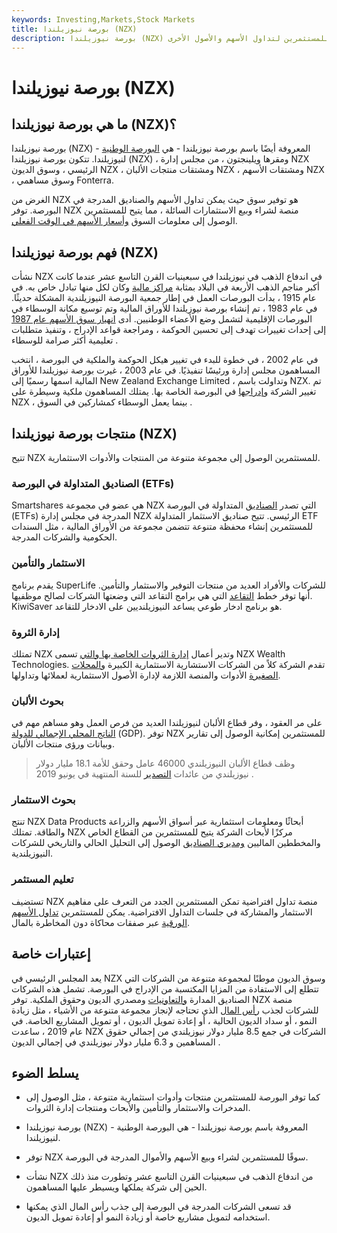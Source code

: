 ```yaml
---
keywords: Investing,Markets,Stock Markets
title: بورصة نيوزيلندا (NZX)
description: بورصة نيوزيلندا (NZX) هي بورصة الأوراق المالية الوطنية في نيوزيلندا التي توفر سوقًا للمستثمرين لتداول الأسهم والأصول الأخرى.
---
```


# بورصة نيوزيلندا (NZX)
## ما هي بورصة نيوزيلندا (NZX)؟

بورصة نيوزيلندا (NZX) - المعروفة أيضًا باسم بورصة نيوزيلندا - هي [البورصة الوطنية](/exchange) لنيوزيلندا. تتكون بورصة نيوزيلندا (NZX) ، ومقرها ويلينجتون ، من مجلس إدارة NZX الرئيسي ، وسوق الديون NZX ، ومشتقات منتجات الألبان NZX ، ومشتقات الأسهم NZX ، وسوق مساهمي Fonterra.

الغرض من NZX هو توفير سوق حيث يمكن تداول الأسهم والصناديق المدرجة في البورصة. توفر NZX منصة لشراء وبيع الاستثمارات السائلة ، مما يتيح للمستثمرين الوصول إلى معلومات السوق [وأسعار الأسهم في الوقت الفعلي](/stockquote).

## فهم بورصة نيوزيلندا (NZX)

نشأت NZX في اندفاع الذهب في نيوزيلندا في سبعينيات القرن التاسع عشر عندما كانت أكبر مناجم الذهب الأربعة في البلاد بمثابة [مراكز مالية](/financial-hub) وكان لكل منها تبادل خاص به. في عام 1915 ، بدأت البورصات العمل في إطار جمعية البورصة النيوزيلندية المشكلة حديثًا. في عام 1983 ، تم إنشاء بورصة نيوزيلندا للأوراق المالية وتم توسيع مكانة الوسطاء في البورصات الإقليمية لتشمل وضع الأعضاء الوطنيين. أدى [انهيار سوق الأسهم عام 1987](/stock-market-crash-1987) إلى إحداث تغييرات تهدف إلى تحسين الحوكمة ، ومراجعة قواعد الإدراج ، وتنفيذ متطلبات تعليمية أكثر صرامة للوسطاء .

في عام 2002 ، في خطوة للبدء في تغيير هيكل الحوكمة والملكية في البورصة ، انتخب المساهمون مجلس إدارة ورئيسًا تنفيذيًا. في عام 2003 ، غيرت بورصة نيوزيلندا للأوراق المالية اسمها رسميًا إلى New Zealand Exchange Limited ، وتداولت باسم NZX. تم تغيير الشركة [وإدراجها](/demutualization) في البورصة الخاصة بها. يمتلك المساهمون ملكية وسيطرة على NZX ، بينما يعمل الوسطاء كمشاركين في السوق .

## منتجات بورصة نيوزيلندا (NZX)

تتيح NZX للمستثمرين الوصول إلى مجموعة متنوعة من المنتجات والأدوات الاستثمارية.

### الصناديق المتداولة في البورصة (ETFs)

Smartshares هي عضو في مجموعة NZX التي تصدر [الصناديق](/etf) المتداولة في البورصة (ETFs) المدرجة في مجلس إدارة NZX الرئيسي. تتيح صناديق الاستثمار المتداولة ETF للمستثمرين إنشاء محفظة متنوعة تتضمن مجموعة من الأوراق المالية ، مثل السندات الحكومية والشركات المدرجة.

### الاستثمار والتأمين

يقدم برنامج SuperLife للشركات والأفراد العديد من منتجات التوفير والاستثمار والتأمين. أنها توفر خطط [التقاعد](/superannuation) التي هي برامج التقاعد التي وضعتها الشركات لصالح موظفيها. KiwiSaver هو برنامج ادخار طوعي يساعد النيوزيلنديين على الادخار للتقاعد.

### إدارة الثروة

تمتلك NZX وتدير أعمال [إدارة الثروات الخاصة بها والتي](/wealthmanagement) تسمى NZX Wealth Technologies. تقدم الشركة كلاً من الشركات الاستشارية الاستثمارية الكبيرة [والمحلات الصغيرة](/boutique) الأدوات والمنصة اللازمة لإدارة الأصول الاستثمارية لعملائها وتداولها.

### بحوث الألبان

على مر العقود ، وفر قطاع الألبان لنيوزيلندا العديد من فرص العمل وهو مساهم مهم في [الناتج المحلي الإجمالي للدولة](/gdp) (GDP). توفر NZX للمستثمرين إمكانية الوصول إلى تقارير وبيانات ورؤى منتجات الألبان.

> وظف قطاع الألبان النيوزيلندي 46000 عامل وحقق للأمة 18.1 مليار دولار نيوزيلندي من عائدات [التصدير](/export) للسنة المنتهية في يونيو 2019 .

>

### بحوث الاستثمار

تنتج NZX Data Products أبحاثًا ومعلومات استثمارية عبر أسواق الأسهم والزراعة والطاقة. تمتلك NZX مركزًا لأبحاث الشركة يتيح للمستثمرين من القطاع الخاص والمخططين الماليين [ومديري الصناديق](/fundmanager) الوصول إلى التحليل الحالي والتاريخي للشركات النيوزيلندية.

### تعليم المستثمر

تستضيف NZX منصة تداول افتراضية تمكن المستثمرين الجدد من التعرف على مفاهيم الاستثمار والمشاركة في جلسات التداول الافتراضية. يمكن للمستثمرين [تداول الأسهم الورقية](/papertrade) عبر صفقات محاكاة دون المخاطرة بالمال.

## إعتبارات خاصة

يعد المجلس الرئيسي في NZX وسوق الديون موطنًا لمجموعة متنوعة من الشركات التي تتطلع إلى الاستفادة من المزايا المكتسبة من الإدراج في البورصة. تشمل هذه الشركات الصناديق المدارة [والتعاونيات](/financial_cooperative) ومصدري الديون وحقوق الملكية. توفر NZX منصة للشركات لجذب [رأس المال](/capital) الذي تحتاجه لإنجاز مجموعة متنوعة من الأشياء ، مثل زيادة النمو ، أو سداد الديون الحالية ، أو إعادة تمويل الديون ، أو تمويل المشاريع الخاصة. في عام 2019 ، ساعدت NZX الشركات في جمع 8.5 مليار دولار نيوزيلندي من إجمالي حقوق المساهمين و 6.3 مليار دولار نيوزيلندي في إجمالي الديون .

## يسلط الضوء

- كما توفر البورصة للمستثمرين منتجات وأدوات استثمارية متنوعة ، مثل الوصول إلى المدخرات والاستثمار والتأمين والأبحاث ومنتجات إدارة الثروات.

- بورصة نيوزيلندا (NZX) - المعروفة باسم بورصة نيوزيلندا - هي البورصة الوطنية لنيوزيلندا.

- توفر NZX سوقًا للمستثمرين لشراء وبيع الأسهم والأموال المدرجة في البورصة.

- نشأت NZX من اندفاع الذهب في سبعينيات القرن التاسع عشر وتطورت منذ ذلك الحين إلى شركة يملكها ويسيطر عليها المساهمون.

- قد تسعى الشركات المدرجة في البورصة إلى جذب رأس المال الذي يمكنها استخدامه لتمويل مشاريع خاصة أو زيادة النمو أو إعادة تمويل الديون.

